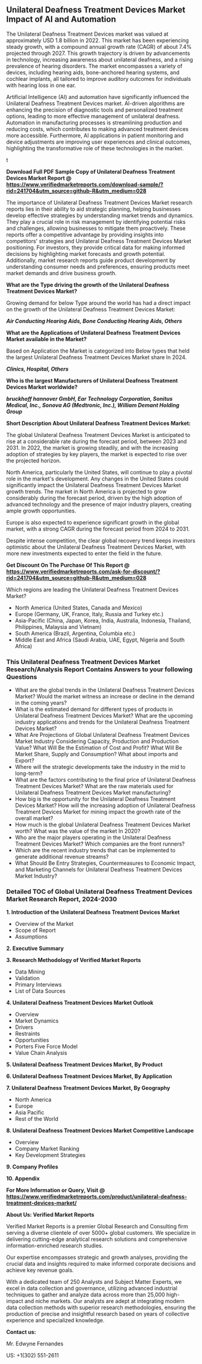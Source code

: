 <h2>Unilateral Deafness Treatment Devices Market Impact of AI and Automation</h2><p>The Unilateral Deafness Treatment Devices market was valued at approximately USD 1.8 billion in 2022. This market has been experiencing steady growth, with a compound annual growth rate (CAGR) of about 7.4% projected through 2027. This growth trajectory is driven by advancements in technology, increasing awareness about unilateral deafness, and a rising prevalence of hearing disorders. The market encompasses a variety of devices, including hearing aids, bone-anchored hearing systems, and cochlear implants, all tailored to improve auditory outcomes for individuals with hearing loss in one ear.</p><p>Artificial Intelligence (AI) and automation have significantly influenced the Unilateral Deafness Treatment Devices market. AI-driven algorithms are enhancing the precision of diagnostic tools and personalized treatment options, leading to more effective management of unilateral deafness. Automation in manufacturing processes is streamlining production and reducing costs, which contributes to making advanced treatment devices more accessible. Furthermore, AI applications in patient monitoring and device adjustments are improving user experiences and clinical outcomes, highlighting the transformative role of these technologies in the market.</p>t</p><p id="" class=""><strong>Download Full PDF Sample Copy of Unilateral Deafness Treatment Devices Market Report @ <a href="https://www.verifiedmarketreports.com/download-sample/?rid=241704&utm_source=github-R&utm_medium=028" target="_blank">https://www.verifiedmarketreports.com/download-sample/?rid=241704&utm_source=github-R&utm_medium=028</a></strong></p><p>The importance of&nbsp;Unilateral Deafness Treatment Devices Market research reports lies in their ability to aid strategic planning, helping businesses develop effective strategies by understanding market trends and dynamics. They play a crucial role in risk management by identifying potential risks and challenges, allowing businesses to mitigate them proactively. These reports offer a competitive advantage by providing insights into competitors' strategies and Unilateral Deafness Treatment Devices Market positioning. For investors, they provide critical data for making informed decisions by highlighting market forecasts and growth potential. Additionally, market research reports guide product development by understanding consumer needs and preferences, ensuring products meet market demands and drive business growth.</p><p><strong>What are the&nbsp;Type driving the growth of the Unilateral Deafness Treatment Devices Market?</strong></p><p id="" class="">Growing demand for below Type around the world has had a direct impact on the growth of the Unilateral Deafness Treatment Devices Market:</p><em><strong>Air Conducting Hearing Aids, Bone Conducting Hearing Aids, Others</strong></em></p><strong>What are the&nbsp;Applications&nbsp;of Unilateral Deafness Treatment Devices Market available in the Market?</strong></p><p id="" class="">Based on Application the Market is categorized into Below types that held the largest Unilateral Deafness Treatment Devices Market share In 2024.</p><em><strong>Clinics, Hospital, Others</strong></em></p><strong>Who is the largest Manufacturers of Unilateral Deafness Treatment Devices Market worldwide?</strong></p><p><em><strong>bruckhoff hannover GmbH, Ear Technology Corporation, Sonitus Medical, Inc., Sonova AG (Medtronic, Inc.), William Demant Holding Group</strong></em></p><p id="" class=""><strong>Short Description About Unilateral Deafness Treatment Devices Market:</strong></p><p>The global Unilateral Deafness Treatment Devices Market is anticipated to rise at a considerable rate during the forecast period, between 2023 and 2031. In 2022, the market is growing steadily, and with the increasing adoption of strategies by key players, the market is expected to rise over the projected horizon.</p><p>North America, particularly the United States, will continue to play a pivotal role in the market's development. Any changes in the United States could significantly impact the Unilateral Deafness Treatment Devices Market growth trends. The market in North America is projected to grow considerably during the forecast period, driven by the high adoption of advanced technology and the presence of major industry players, creating ample growth opportunities.</p><p>Europe is also expected to experience significant growth in the global market, with a strong CAGR during the forecast period from 2024 to 2031.</p><p>Despite intense competition, the clear global recovery trend keeps investors optimistic about the Unilateral Deafness Treatment Devices Market, with more new investments expected to enter the field in the future.</p><p id="" class=""><strong>Get Discount On The Purchase Of This Report @ <a href="https://www.verifiedmarketreports.com/ask-for-discount/?rid=241704&utm_source=github-R&utm_medium=028" target="_blank">https://www.verifiedmarketreports.com/ask-for-discount/?rid=241704&utm_source=github-R&utm_medium=028</a></strong></p>Which regions are leading the Unilateral Deafness Treatment Devices Market?</p><ul><li>North America (United States, Canada and Mexico)</li><li>Europe (Germany, UK, France, Italy, Russia and Turkey etc.)</li><li>Asia-Pacific (China, Japan, Korea, India, Australia, Indonesia, Thailand, Philippines, Malaysia and Vietnam)</li><li>South America (Brazil, Argentina, Columbia etc.)</li><li>Middle East and Africa (Saudi Arabia, UAE, Egypt, Nigeria and South Africa)</li></ul><h3 id="" class="">This Unilateral Deafness Treatment Devices Market Research/Analysis Report Contains Answers to your following Questions</h3><ul><li>What are the global trends in the Unilateral Deafness Treatment Devices Market? Would the market witness an increase or decline in the demand in the coming years?</li><li>What is the estimated demand for different types of products in Unilateral Deafness Treatment Devices Market? What are the upcoming industry applications and trends for the Unilateral Deafness Treatment Devices Market?</li><li>What Are Projections of Global Unilateral Deafness Treatment Devices Market Industry Considering Capacity, Production and Production Value? What Will Be the Estimation of Cost and Profit? What Will Be Market Share, Supply and Consumption? What about imports and Export?</li><li>Where will the strategic developments take the industry in the mid to long-term?</li><li>What are the factors contributing to the final price of Unilateral Deafness Treatment Devices Market? What are the raw materials used for Unilateral Deafness Treatment Devices Market manufacturing?</li><li>How big is the opportunity for the Unilateral Deafness Treatment Devices Market? How will the increasing adoption of Unilateral Deafness Treatment Devices Market for mining impact the growth rate of the overall market?</li><li>How much is the global Unilateral Deafness Treatment Devices Market worth? What was the value of the market In 2020?</li><li>Who are the major players operating in the Unilateral Deafness Treatment Devices Market? Which companies are the front runners?</li><li>Which are the recent industry trends that can be implemented to generate additional revenue streams?</li><li>What Should Be Entry Strategies, Countermeasures to Economic Impact, and Marketing Channels for Unilateral Deafness Treatment Devices Market Industry?</li></ul><h3 id="" class="">Detailed TOC of Global Unilateral Deafness Treatment Devices Market Research Report, 2024-2030</h3><p id="" class=""><strong>1. Introduction of the Unilateral Deafness Treatment Devices Market</strong></p><ul><li>Overview of the Market</li><li>Scope of Report</li><li>Assumptions</li></ul><p id="" class=""><strong>2. Executive Summary</strong></p><p id="" class=""><strong>3. Research Methodology of Verified Market Reports</strong></p><ul><li>Data Mining</li><li>Validation</li><li>Primary Interviews</li><li>List of Data Sources</li></ul><p id="" class=""><strong>4. Unilateral Deafness Treatment Devices Market Outlook</strong></p><ul><li>Overview</li><li>Market Dynamics</li><li>Drivers</li><li>Restraints</li><li>Opportunities</li><li>Porters Five Force Model</li><li>Value Chain Analysis</li></ul><p id="" class=""><strong>5. Unilateral Deafness Treatment Devices Market, By Product</strong></p><p id="" class=""><strong>6. Unilateral Deafness Treatment Devices Market, By Application</strong></p><p id="" class=""><strong>7. Unilateral Deafness Treatment Devices Market, By Geography</strong></p><ul><li>North America</li><li>Europe</li><li>Asia Pacific</li><li>Rest of the World</li></ul><p id="" class=""><strong>8. Unilateral Deafness Treatment Devices Market Competitive Landscape</strong></p><ul><li>Overview</li><li>Company Market Ranking</li><li>Key Development Strategies</li></ul><p id="" class=""><strong>9. Company Profiles</strong></p><p id="" class=""><strong>10. Appendix</strong></p><p id="" class=""><strong>For More Information or Query, Visit @ <a href="https://www.verifiedmarketreports.com/product/unilateral-deafness-treatment-devices-market/" target="_blank">https://www.verifiedmarketreports.com/product/unilateral-deafness-treatment-devices-market/</a></strong></p><p id="" class=""><strong>About Us: Verified Market Reports</strong></p><p id="" class="">Verified Market Reports is a premier Global Research and Consulting firm serving a diverse clientele of over 5000+ global customers. We specialize in delivering cutting-edge analytical research solutions and comprehensive information-enriched research studies.</p><p id="" class="">Our expertise encompasses strategic and growth analyses, providing the crucial data and insights required to make informed corporate decisions and achieve key revenue goals.</p><p id="" class="">With a dedicated team of 250 Analysts and Subject Matter Experts, we excel in data collection and governance, utilizing advanced industrial techniques to gather and analyze data across more than 25,000 high-impact and niche markets. Our analysts are adept at integrating modern data collection methods with superior research methodologies, ensuring the production of precise and insightful research based on years of collective experience and specialized knowledge.</p><p id="" class=""><strong>Contact us:</strong></p><p id="" class="">Mr. Edwyne Fernandes</p><p id="" class="">US: +1(302) 551-2611</p>